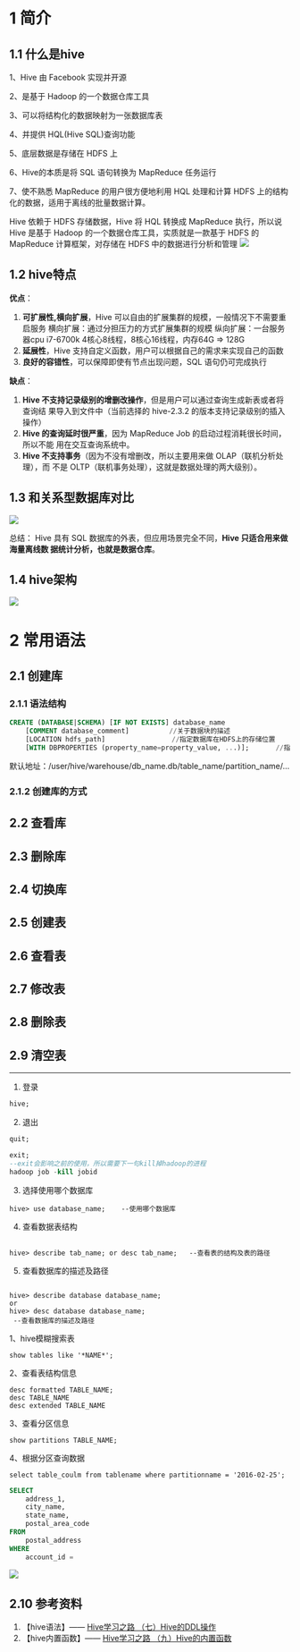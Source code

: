 # 1 简介

## 1.1 什么是hive
1、Hive 由 Facebook 实现并开源

2、是基于 Hadoop 的一个数据仓库工具

3、可以将结构化的数据映射为一张数据库表

4、并提供 HQL(Hive SQL)查询功能

5、底层数据是存储在 HDFS 上

6、Hive的本质是将 SQL 语句转换为 MapReduce 任务运行

7、使不熟悉 MapReduce 的用户很方便地利用 HQL 处理和计算 HDFS 上的结构化的数据，适用于离线的批量数据计算。


Hive 依赖于 HDFS 存储数据，Hive 将 HQL 转换成 MapReduce 执行，所以说 Hive 是基于 Hadoop 的一个数据仓库工具，实质就是一款基于 HDFS 的 MapReduce 计算框架，对存储在 HDFS 中的数据进行分析和管理
![](hive.assets/image-20230103155445179.png)


## 1.2 hive特点
**优点**：

1. **可扩展性,横向扩展**，Hive 可以自由的扩展集群的规模，一般情况下不需要重启服务 横向扩展：通过分担压力的方式扩展集群的规模 纵向扩展：一台服务器cpu i7-6700k 4核心8线程，8核心16线程，内存64G => 128G
2. **延展性**，Hive 支持自定义函数，用户可以根据自己的需求来实现自己的函数
3. **良好的容错性**，可以保障即使有节点出现问题，SQL 语句仍可完成执行


**缺点**：

1. **Hive 不支持记录级别的增删改操作**，但是用户可以通过查询生成新表或者将查询结 果导入到文件中（当前选择的 hive-2.3.2 的版本支持记录级别的插入操作）
2. **Hive 的查询延时很严重**，因为 MapReduce Job 的启动过程消耗很长时间，所以不能 用在交互查询系统中。
3. **Hive 不支持事务**（因为不没有增删改，所以主要用来做 OLAP（联机分析处理），而 不是 OLTP（联机事务处理），这就是数据处理的两大级别）。



## 1.3 和关系型数据库对比

![](hive.assets/image-20230103155046306.png)

总结： 
	Hive 具有 SQL 数据库的外表，但应用场景完全不同，**Hive 只适合用来做海量离线数 据统计分析，也就是数据仓库**。


## 1.4 hive架构

![](hive.assets/image-20230103155848647.png)




# 2 常用语法

## 2.1 创建库
### 2.1.1 语法结构

```sql
CREATE (DATABASE|SCHEMA) [IF NOT EXISTS] database_name
	[COMMENT database_comment]　　　　　　//关于数据块的描述
	[LOCATION hdfs_path]　　　　　　　　　　//指定数据库在HDFS上的存储位置
	[WITH DBPROPERTIES (property_name=property_value, ...)];　　　　//指定数据块属性
```
默认地址：/user/hive/warehouse/db_name.db/table_name/partition_name/…

### 2.1.2 创建库的方式


## 2.2 查看库

## 2.3 删除库

## 2.4 切换库

## 2.5 创建表

## 2.6 查看表

## 2.7 修改表

## 2.8 删除表

## 2.9 清空表






---


1. 登录
```sql
hive;
```

2. 退出
```sql
quit;
```


```sql
exit;
--exit会影响之前的使用，所以需要下一句kill掉hadoop的进程
hadoop job -kill jobid
```


3. 选择使用哪个数据库
```
hive> use database_name;    --使用哪个数据库
```
4. 查看数据表结构
```

hive> describe tab_name; or desc tab_name;   --查看表的结构及表的路径
```

5. 查看数据库的描述及路径
```

hive> describe database database_name; 
or
hive> desc database database_name;
 --查看数据库的描述及路径
```



1、hive模糊搜索表
```
show tables like '*NAME*';
```
2、查看表结构信息
```
desc formatted TABLE_NAME;
desc TABLE_NAME
desc extended TABLE_NAME
```

3、查看分区信息
```
show partitions TABLE_NAME;
```
4、根据分区查询数据
```
select table_coulm from tablename where partitionname = '2016-02-25';
```

```sql
SELECT
    address_1,
    city_name,
    state_name,
    postal_area_code
FROM
    postal_address
WHERE
    account_id =
```



![](hive.assets/image-20230103210814193.png)


## 2.10 参考资料
1. 【hive语法】—— [Hive学习之路 （七）Hive的DDL操作](https://www.cnblogs.com/qingyunzong/p/8723271.html) 
2. 【hive内置函数】—— [Hive学习之路 （九）Hive的内置函数](https://www.cnblogs.com/qingyunzong/p/8744593.html)
